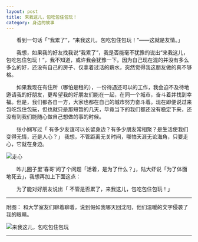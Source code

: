 ```yaml
---
layout: post  
title: 来我这儿，包吃包住包玩！  
category: 身边的故事  
---
```

&emsp;&emsp;看到一句话「“我累了”，“来我这儿，包吃包住包玩！”——这就是友情。」  

&emsp;&emsp;我想，如果我的好友找我说“我累了”，我是否能毫不犹豫的说出“来我这儿，包吃包住包玩！”，我不知道，或许我会犹豫一下。因为自己现在混的并没有多么多么的好，还没有自己的房子、仅拿着过活的薪水，突然觉得我这朋友做的真不够格。  

&emsp;&emsp;如果我现在有住所（哪怕是租的），一份待遇还可以的工作，我会迫不及待地邀请我的好朋友，更希望我的好朋友们能在一起，在同一个城市，奋斗着并找到幸福。但是，我们都各自一方，大家也都在自己的城市努力奋斗着。现在即便说过来包吃包住包玩，但也就只是那短暂的几天，毕竟当下的我们都还没有稳定下来，还没有到我们能随心做自己想做的事的时候。  

&emsp;&emsp;张小娴写过「 有多少友谊可以长留身边？有多少朋友常相聚？是生活使我们变得无情，还是人心？」 我想，不管距离无关时间，哪怕天涯无论海角，只要走心，它就在身边。  

![走心](http://cdn.28story.com/github/2014-04-28-%E8%B5%B0%E5%BF%83.jpg)  

&emsp;&emsp;昨儿圈子里'春哥'问了个问题「活着，是为了什么？」，陆大虾说「为了体面地死去」，我想再加上下面这点： 
 
&emsp;&emsp;为了能对好朋友说出「  不管是否累了，来我这儿，包吃包住包玩！」  
- - -
附图： 和大学室友们聊着聊着，说到假如我哪天回沈阳，他们温暖的文字侵袭了我的眼睛。  

![来我这儿，包吃包住包玩](http://cdn.28story.com/github/2014-04-28-%E6%9D%A5%E6%88%91%E8%BF%99%E5%84%BF-%E5%8C%85%E5%90%83%E5%8C%85%E4%BD%8F%E5%8C%85%E7%8E%A9.jpg)  

- - -